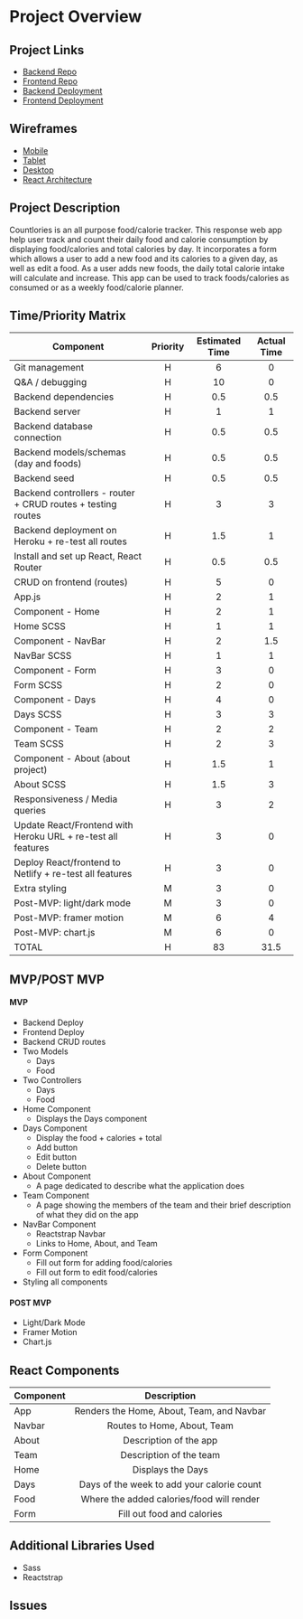 # Project Overview

## Project Links

- [Backend Repo](https://github.com/AllisynAbrams/Countlories-backend)
- [Frontend Repo](https://github.com/AllisynAbrams/Countlories-frontend)
- [Backend Deployment]()
- [Frontend Deployment]()

## Wireframes

- [Mobile](https://res.cloudinary.com/dv7inaqe9/image/upload/v1603467406/Countlories%20Mobile.jpg)
- [Tablet](https://res.cloudinary.com/dv7inaqe9/image/upload/v1603469251/Countlories%20Desktop%20%2B%20Tablet.jpg)
- [Desktop](https://res.cloudinary.com/dv7inaqe9/image/upload/v1603469251/Countlories%20Desktop%20%2B%20Tablet.jpg)
- [React Architecture](https://docs.google.com/drawings/d/1OJ1gjyPHVz2NkaaC0Tm9NX4Gzth4a2gG0oQzTTFmLUQ/edit?ts=5f922ae1)

## Project Description
Countlories is an all purpose food/calorie tracker. This response web app help user track and count their daily food and calorie consumption by displaying food/calories and total calories by day. It incorporates a form which allows a user to add a new food and its calories to a given day, as well as edit a food. As a user adds new foods, the daily total calorie intake will calculate and increase. This app can be used to track foods/calories as consumed or as a weekly food/calorie planner.


## Time/Priority Matrix

|  Component  |  Priority  |  Estimated Time  |  Actual Time  |
|  ---  |  :---:  |   :---:  |  :---:  |
| Git management | H | 6 | 0 |
| Q&A / debugging | H | 10 | 0 |
| Backend dependencies | H | 0.5 | 0.5 |
| Backend server | H | 1 | 1 |
| Backend database connection | H | 0.5 | 0.5 |
| Backend models/schemas (day and foods) | H | 0.5 | 0.5 |
| Backend seed | H | 0.5 | 0.5 |
| Backend controllers - router + CRUD routes + testing routes | H | 3 | 3 |
| Backend deployment on Heroku + re-test all routes | H | 1.5 | 1 |
| Install and set up React, React Router | H | 0.5 | 0.5 |
| CRUD on frontend (routes) | H | 5 | 0 |
| App.js | H | 2 | 1 |
| Component - Home | H | 2 | 1 |
| Home SCSS | H | 1 | 1 |
| Component - NavBar | H | 2 | 1.5 |
| NavBar SCSS | H | 1 | 1 |
| Component - Form | H | 3 | 0 |
| Form SCSS | H | 2 | 0 |
| Component - Days | H | 4 | 0 |
| Days SCSS | H | 3 | 3 |
| Component - Team | H | 2 | 2 |
| Team SCSS | H | 2 | 3 |
| Component - About (about project) | H | 1.5 | 1 |
| About SCSS | H | 1.5 | 3 |
| Responsiveness / Media queries | H | 3 | 2 |
| Update React/Frontend with Heroku URL + re-test all features | H | 3 | 0 |
| Deploy React/frontend to Netlify + re-test all features | H | 3 | 0 |
| Extra styling | M | 3 | 0 |
| Post-MVP: light/dark mode | M | 3 | 0 |
| Post-MVP: framer motion | M | 6 | 4 |
| Post-MVP: chart.js | M | 6 | 0 |
| TOTAL | H | 83 | 31.5 |

## MVP/POST MVP

#### MVP

- Backend Deploy
- Frontend Deploy
- Backend CRUD routes
- Two Models
    - Days
    - Food
- Two Controllers
    - Days
    - Food
- Home Component
    - Displays the Days component
- Days Component
    - Display the food + calories + total
    - Add button
    - Edit button
    - Delete button
- About Component
    - A page dedicated to describe what the application does
- Team Component
    - A page showing the members of the team and their brief description of what they did on the app
- NavBar Component
    - Reactstrap Navbar
    - Links to Home, About, and Team
- Form Component
    - Fill out form for adding food/calories
    - Fill out form to edit food/calories
- Styling all components

#### POST MVP

- Light/Dark Mode
- Framer Motion
- Chart.js

## React Components

| Component | Description |
| --- | :---: |
| App | Renders the Home, About, Team, and Navbar |
| Navbar | Routes to Home, About, Team |
| About | Description of the app |
| Team | Description of the team |
| Home | Displays the Days |
| Days | Days of the week to add your calorie count |
| Food | Where the added calories/food will render |
| Form | Fill out food and calories |

## Additional Libraries Used

- Sass
- Reactstrap

## Issues

